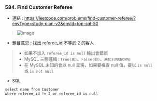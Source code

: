 ### 584. Find Customer Referee
* 連結 : https://leetcode.com/problems/find-customer-referee/?envType=study-plan-v2&envId=top-sql-50
> ![image](https://github.com/Ricky7737/LeetCodeSQLPractise/assets/58324475/a75e270c-099f-4329-87a2-85aecf5668a8)
>
* 題目意思 : 找出  referee_id 不等於 2 的客人
 > * 如果不加入 ```referee_id is null``` 輸出會錯誤
 > * MySQL 三態邏輯 : ```True(真)```、```False(假)```、```未知(UNKNOWN)```
>  * 在 MySQL 未知的會以 null 呈現，如果要檢查 null 值，要以 ```is null``` 或 ```is not null```
* SQL
```
select name from Customer
where referee_id != 2 or referee_id is null
```
